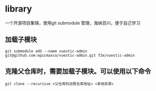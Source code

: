 # library
一个开源项目集锦，使用git submodule 管理，海纳百川，便于自己学习


## 加载子模块
```shell
git submodule add --name vuestic-admin git@github.com:epicmaxco/vuestic-admin.git f2e/vuestic-admin

```


## 克隆父仓库时，需要加载子模块。可以使用以下命令
```shell
git clone --recursive <父仓库的远程仓库地址> <本地目录>

```